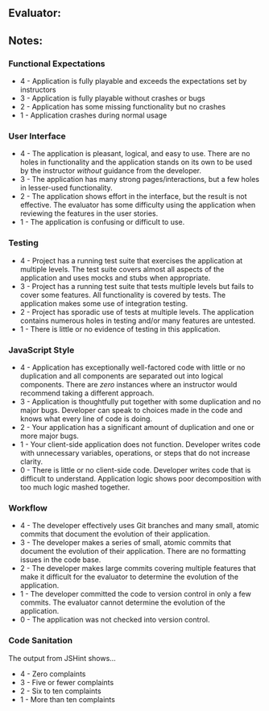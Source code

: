 ## Evaluator:

## Notes:

### Functional Expectations

* 4 - Application is fully playable and exceeds the expectations set by instructors
* 3 - Application is fully playable without crashes or bugs
* 2 - Application has some missing functionality but no crashes
* 1 - Application crashes during normal usage

### User Interface

* 4 - The application is pleasant, logical, and easy to use. There are no holes in functionality and the application stands on its own to be used by the instructor _without_ guidance from the developer.
* 3 - The application has many strong pages/interactions, but a few holes in lesser-used functionality.
* 2 - The application shows effort in the interface, but the result is not effective. The evaluator has some difficulty using the application when reviewing the features in the user stories.
* 1 - The application is confusing or difficult to use.

### Testing

* 4 - Project has a running test suite that exercises the application at multiple levels. The test suite covers almost all aspects of the application and uses mocks and stubs when appropriate.
* 3 - Project has a running test suite that tests multiple levels but fails to cover some features. All functionality is covered by tests. The application makes some use of integration testing.
* 2 - Project has sporadic use of tests at multiple levels. The application contains numerous holes in testing and/or many features are untested.
* 1 - There is little or no evidence of testing in this application.

### JavaScript Style

* 4 - Application has exceptionally well-factored code with little or no duplication and all components are separated out into logical components. There are _zero_ instances where an instructor would recommend taking a different approach.
* 3 - Application is thoughtfully put together with some duplication and no major bugs. Developer can speak to choices made in the code and knows what every line of code is doing.
* 2 - Your application has a significant amount of duplication and one or more major bugs.
* 1 - Your client-side application does not function. Developer writes code with unnecessary variables, operations, or steps that do not increase clarity.
* 0 - There is little or no client-side code. Developer writes code that is difficult to understand. Application logic shows poor decomposition with too much logic mashed together.

### Workflow

* 4 - The developer effectively uses Git branches and many small, atomic commits that document the evolution of their application.
* 3 - The developer makes a series of small, atomic commits that document the evolution of their application. There are no formatting issues in the code base.
* 2 - The developer makes large commits covering multiple features that make it difficult for the evaluator to determine the evolution of the application.
* 1 - The developer committed the code to version control in only a few commits. The evaluator cannot determine the evolution of the application.
* 0 - The application was not checked into version control.

### Code Sanitation

The output from JSHint shows…

* 4 - Zero complaints
* 3 - Five or fewer complaints
* 2 - Six to ten complaints
* 1 - More than ten complaints
